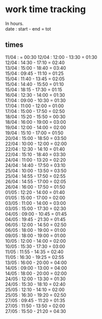 # work time tracking

In hours.  
date : start - end = tot  

## times

11/04 : = 00:30
12/04 : 12:00 - 13:30 = 01:30  
12/04 : 14:30 - 17:10 = 02:40  
13/04 : 15:00 - 18:40 = 03:40  
15/04 : 09:45 - 11:10 = 01:25  
15/04 : 11:40 - 13:45 = 02:05  
15/04 : 14:40 - 15:50 = 01:10  
15/04 : 18:15 - 17:30 = 01:15  
16/04 : 12:30 - 14:00 = 01:30  
17/04 : 09:00 - 10:30 = 01:30  
17/04 : 11:00 - 12:00 = 01:00  
17/04 : 15:00 - 17:50 = 02:50  
18/04 : 15:20 - 15:50 = 00:30  
18/04 : 16:00 - 19:00 = 03:00  
19/04 : 12:00 - 14:00 = 02:00  
19/04 : 15:10 - 17:00 = 01:50  
20/04 : 15:00 - 18:50 = 03:50  
22/04 : 10:00 - 12:00 = 02:00  
22/04 : 12:30 - 14:10 = 01:40  
22/04 : 15:10 - 18:40 = 03:30  
24/04 : 11:00 - 13:20 = 02:20  
24/04 : 14:40 - 17:50 = 03:10  
25/04 : 10:00 - 13:50 = 03:50  
25/04 : 14:55 - 17:50 = 02:55  
26/04 : 14:55 - 17:00 = 02:05  
26/04 : 16:00 - 17:50 = 01:50  
01/05 : 12:20 - 14:00 = 01:40  
01/05 : 15:00 - 17:00 = 02:00  
03/05 : 11:00 - 14:00 = 03:00  
03/05 : 15:00 - 17:30 = 02:30  
04/05 : 09:00 - 10:45 = 01:45  
04/05 : 19:45 - 21:30 = 01:45  
06/05 : 12:00 - 14:50 = 02:50  
06/05 : 18:00 - 19:00 = 01:00  
09/05 : 18:00 - 19:00 = 01:00  
10/05 : 12:00 - 14:00 = 02:00  
10/05 : 15:30 - 17:30 = 03:00  
11/05 : 11:55 - 14:35 = 02:40  
11/05 : 16:30 - 19:25 = 02:55  
13/05 : 16:00 - 20:00 = 04:00  
14/05 : 09:00 - 13:00 = 04:00  
14/05 : 18:00 - 20:00 = 02:00  
24/05 : 12:00 - 13:30 = 01:30  
24/05 : 15:30 - 18:10 = 02:40  
25/05 : 12:10 - 14:10 = 02:00  
25/05 : 16:30 - 19:20 = 02:50  
27/05 : 09:45 - 11:20 = 01:35  
27/05 : 11:50 - 13:50 = 02:00  
27/05 : 15:50 - 21:20 = 04:30  
